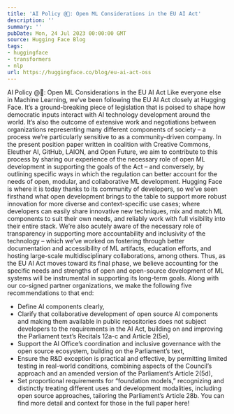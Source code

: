 ```yaml
---
title: 'AI Policy @🤗: Open ML Considerations in the EU AI Act'
description: ''
summary: ''
pubDate: Mon, 24 Jul 2023 00:00:00 GMT
source: Hugging Face Blog
tags:
- huggingface
- transformers
- nlp
url: https://huggingface.co/blog/eu-ai-act-oss
---
```


AI Policy @🤗: Open ML Considerations in the EU AI Act
Like everyone else in Machine Learning, we’ve been following the EU AI Act closely at Hugging Face. It’s a ground-breaking piece of legislation that is poised to shape how democratic inputs interact with AI technology development around the world. It’s also the outcome of extensive work and negotiations between organizations representing many different components of society – a process we’re particularly sensitive to as a community-driven company. In the present position paper written in coalition with Creative Commons, Eleuther AI, GitHub, LAION, and Open Future, we aim to contribute to this process by sharing our experience of the necessary role of open ML development in supporting the goals of the Act – and conversely, by outlining specific ways in which the regulation can better account for the needs of open, modular, and collaborative ML development.
Hugging Face is where it is today thanks to its community of developers, so we’ve seen firsthand what open development brings to the table to support more robust innovation for more diverse and context-specific use cases; where developers can easily share innovative new techniques, mix and match ML components to suit their own needs, and reliably work with full visibility into their entire stack. We’re also acutely aware of the necessary role of transparency in supporting more accountability and inclusivity of the technology – which we’ve worked on fostering through better documentation and accessibility of ML artifacts, education efforts, and hosting large-scale multidisciplinary collaborations, among others. Thus, as the EU AI Act moves toward its final phase, we believe accounting for the specific needs and strengths of open and open-source development of ML systems will be instrumental in supporting its long-term goals. Along with our co-signed partner organizations, we make the following five recommendations to that end:
- Define AI components clearly,
- Clarify that collaborative development of open source AI components and making them available in public repositories does not subject developers to the requirements in the AI Act, building on and improving the Parliament text’s Recitals 12a-c and Article 2(5e),
- Support the AI Office’s coordination and inclusive governance with the open source ecosystem, building on the Parliament’s text,
- Ensure the R&D exception is practical and effective, by permitting limited testing in real-world conditions, combining aspects of the Council’s approach and an amended version of the Parliament’s Article 2(5d),
- Set proportional requirements for “foundation models,” recognizing and distinctly treating different uses and development modalities, including open source approaches, tailoring the Parliament’s Article 28b.
You can find more detail and context for those in the full paper here!